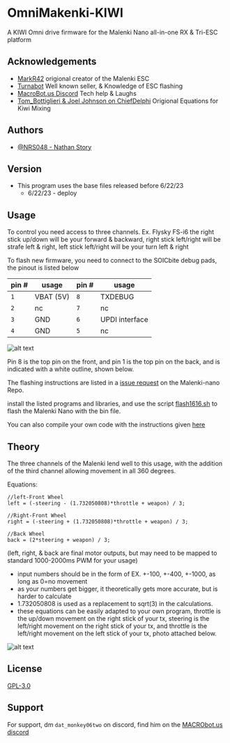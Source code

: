 
# OmniMakenki-KIWI
A KIWI Omni drive firmware for the Malenki Nano all-in-one RX &amp; Tri-ESC platform


## Acknowledgements

 - [MarkR42](https://github.com/MarkR42) origional creator of the Malenki ESC
 - [Turnabot](https://turnabot.com/) Well known seller, & Knowledge of ESC flashing
 - [MacroBot.us Discord](https://discord.gg/SXwArmv) Tech help & Laughs
 - [Tom_Bottiglieri & Joel Johnson on ChiefDelphi](https://www.chiefdelphi.com/t/pic-kiwi-vex-robot/71688/7) Origional Equations for Kiwi Mixing


## Authors

- [@NRS048 - Nathan Story](https://github.com/NRS048)


## Version
- This program uses the base files released before 6/22/23
  - 6/22/23 - deploy
## Usage
To control you need access to three channels.
Ex. Flysky FS-i6 the right stick up/down will be your forward & backward, right stick left/right will be strafe left & right, left stick left/right will be your turn left & right

To flash new firmware, you need to connect to the SOICbite debug pads, the pinout is listed below

|pin #|usage|pin #|usage|
|-----|-----|-----|-----|
|`1`|VBAT (5V)|`8`|TXDEBUG| 
|`2`|nc|`7`|nc|
|`3`|GND|`6`|UPDI interface|
|`4`|GND|`5`|nc|

![alt text](https://github.com/NRS048/OmniMakenki-KIWI/blob/main/img/Malaxi.PNG)

Pin 8 is the top pin on the front, and pin 1 is the top pin on the back, and is indicated with a white outline, shown below.

The flashing instructions are listed in a [issue request](https://github.com/MarkR42/malenki-nano/issues/6) on the Malenki-nano Repo.

install the listed programs and libraries, and use the script [flash1616.sh](https://github.com/MarkR42/malenki-nano/blob/master/flashcmd/flash1616.sh) to flash the Malenki Nano with the bin file.

You can also compile your own code with the instructions given [here](https://github.com/MarkR42/malenki-nano/blob/master/firmware/README.md)
## Theory
The three channels of the Malenki lend well to this usage, with the addition of the third channel allowing movement in all 360 degrees.

Equations:
```
//left-Front Wheel
left = (-steering - (1.732050808)*throttle + weapon) / 3;

//Right-Front Wheel
right = (-steering + (1.732050808)*throttle + weapon) / 3;

//Back Wheel
back = (2*steering + weapon) / 3;
```
(left, right, & back are final motor outputs, but may need to be mapped to standard 1000-2000ms PWM for your usage)
- input numbers should be in the form of EX. +-100, +-400, +-1000, as long as 0=no movement
- as your numbers get bigger, it theoretically gets more accurate, but is harder to calculate
- 1.732050808 is used as a replacement to sqrt(3) in the calculations.
- these equations can be easily adapted to your own program, throttle is the up/down movement on the right stick of your tx, steering is the left/right movement on the right stick of your tx, and throttle is the left/right movement on the left stick of your tx, photo attached below.

![alt text](https://github.com/NRS048/OmniMakenki-KIWI/blob/main/img/channels.png)

## License

[GPL-3.0](https://choosealicense.com/licenses/gpl-3.0/)


## Support

For support, dm `dat_monkey06two` on discord, find him on the [MACRObot.us discord](https://discord.gg/SXwArmv)
